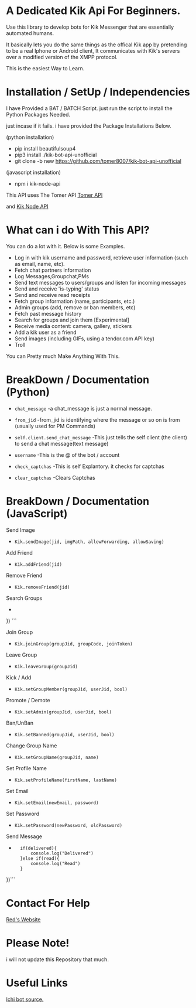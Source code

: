 # A Dedicated Kik Api For Beginners.

Use this library to develop bots for Kik Messenger that are essentially automated humans.

It basically lets you do the same things as the offical Kik app by pretending to be a real Iphone or Android client, It communicates with Kik's servers over a modified version of the XMPP protocol.

This is the easiest Way to Learn.

# Installation / SetUp / Independencies
I have Provided a BAT / BATCH Script. just run the script to install the Python Packages Needed.

just incase if it fails. i have provided the Package Installations Below.

(python installation)
- pip install beautifulsoup4
- pip3 install ./kik-bot-api-unofficial
- git clone -b new https://github.com/tomer8007/kik-bot-api-unofficial

(javascript installation)
- npm i kik-node-api

This API uses The Tomer API
[Tomer API](https://github.com/tomer8007/kik-bot-api-unofficial)

and
[Kik Node API](https://github.com/YassienW/kik-node-api)

# What can i do With This API?
You can do a lot with it. Below is some Examples.

- Log in with kik username and password, retrieve user information (such as email, name, etc).
- Fetch chat partners information
- Log Messages,Groupchat,PMs
- Send text messages to users/groups and listen for incoming messages
- Send and receive 'is-typing' status
- Send and receive read receipts
- Fetch group information (name, participants, etc.)
- Admin groups (add, remove or ban members, etc)
- Fetch past message history
- Search for groups and join them [Experimental]
- Receive media content: camera, gallery, stickers
- Add a kik user as a friend
- Send images (including GIFs, using a tendor.com API key)
- Troll


You can Pretty much Make Anything With This.




# BreakDown / Documentation (Python)
- ```chat_message```
-a chat_message is just a normal message.

- ```from_jid```
-from_jid is identifying where the message or so on is from (usually used for PM Commands)

-  ```self.client.send_chat_message```
-This just tells the self client (the client) to send a chat message(text message)

-  ```username```
-This is the @ of the bot / account

-  ```check_captchas```
-This is self Explantory. it checks for captchas

-   ```clear_captchas```
-Clears Captchas

# BreakDown / Documentation (JavaScript)

Send Image
- ```Kik.sendImage(jid, imgPath, allowForwarding, allowSaving)```

Add Friend
- ```Kik.addFriend(jid)```

Remove Friend
- ```Kik.removeFriend(jid)```

Search Groups
- ```Kik.searchGroups(searchQuery, (groups) => {
    
}) ```

Join Group
- ```Kik.joinGroup(groupJid, groupCode, joinToken)```

Leave Group
- ```Kik.leaveGroup(groupJid)```

Kick / Add
- ```Kik.setGroupMember(groupJid, userJid, bool)```

Promote / Demote
- ```Kik.setAdmin(groupJid, userJid, bool)```

Ban/UnBan
- ```Kik.setBanned(groupJid, userJid, bool)```

Change Group Name
- ```Kik.setGroupName(groupJid, name)```

Set Profile Name
- ```Kik.setProfileName(firstName, lastName)```

Set Email
- ```Kik.setEmail(newEmail, password)```

Set Password
- ```Kik.setPassword(newPassword, oldPassword)```

Send Message
- ```Kik.sendMessage(jid, msg, (delivered, read) => {
    if(delivered){
        console.log("Delivered")
    }else if(read){
        console.log("Read")
    }
})```

# Contact For Help

[Red's Website](https://redsmods.github.io/Official-redmods-website/index.html)

# Please Note!

i will not update this Repository that much.

# Useful Links

[Ichi bot source.](https://github.com/QLG1/ichi-source)